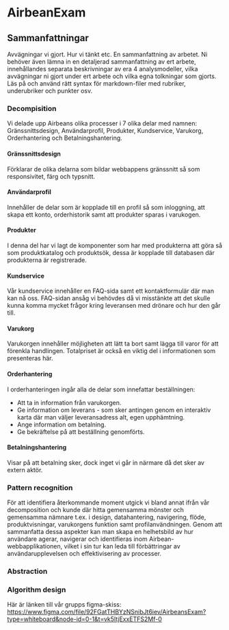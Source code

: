 # AirbeanExam

## Sammanfattningar 
Avvägningar vi gjort. Hur vi tänkt etc. En sammanfattning av arbetet. Ni behöver även lämna in en detaljerad sammanfattning av ert arbete, innehållandes separata beskrivningar av era 4 analysmodeller, vilka avvägningar ni gjort under ert arbete och vilka egna tolkningar som gjorts. Läs på och använd rätt syntax för markdown-filer med rubriker, underubriker och punkter osv.

### Decompisition
Vi delade upp Airbeans olika processer i 7 olika delar med namnen: Gränssnittsdesign, Användarprofil, Produkter, Kundservice, Varukorg, Orderhantering och Betalningshantering.

#### Gränssnittsdesign
Förklarar de olika delarna som bildar webbappens gränssnitt så som responsivitet, färg och typsnitt. 
#### Användarprofil 
Innehåller de delar som är kopplade till en profil så som inloggning, att skapa ett konto, orderhistorik samt att produkter sparas i varukogen. 
#### Produkter
I denna del har vi lagt de komponenter som har med produkterna att göra så som produktkatalog och produktsök, dessa är kopplade till databasen där produkterna är registrerade.
#### Kundservice
Vår kundservice innehåller en FAQ-sida samt ett kontaktformulär där man kan nå oss. FAQ-sidan ansåg vi behövdes då vi misstänkte att det skulle kunna komma mycket frågor kring leveransen med drönare och hur den går till. 
#### Varukorg 
Varukorgen innehåller möjligheten att lätt ta bort samt lägga till varor för att förenkla handlingen. Totalpriset är också en viktig del i informationen som presenteras här. 
#### Orderhantering 
I orderhanteringen ingår alla de delar som innefattar beställningen:
* Att ta in information från varukorgen.
* Ge information om leverans - som sker antingen genom en interaktiv karta där man väljer leveransadress alt, egen upphämtning.
* Ange information om betalning.
* Ge bekräftelse på att beställning genomförts.
#### Betalningshantering
Visar på att betalning sker, dock inget vi går in närmare då det sker av extern aktör. 


### Pattern recognition
För att identifiera återkommande moment utgick vi bland annat ifrån vår decomposition och kunde där hitta gemensamma mönster och gemensamma nämnare t.ex. i design, datahantering, navigering, flöde, produktvisningar, varukorgens funktion samt profilanvändningen. Genom att sammanfatta dessa aspekter kan man skapa en helhetsbild av hur användare agerar, navigerar och identifieras inom Airbean-webbapplikationen, vilket i sin tur kan leda till förbättringar av användarupplevelsen och effektivisering av processer.


### Abstraction



### Algorithm design


Här är länken till vår grupps figma-skiss: https://www.figma.com/file/92FGatTHBYzNSnibJt6iev/AirbeansExam?type=whiteboard&node-id=0-1&t=vk5ItjExxETFS2Mf-0 


